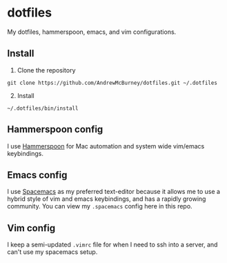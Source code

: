 # dotfiles

My dotfiles, hammerspoon, emacs, and vim configurations.

## Install

1. Clone the repository
```
git clone https://github.com/AndrewMcBurney/dotfiles.git ~/.dotfiles
```

2. Install
```
~/.dotfiles/bin/install
```

## Hammerspoon config
I use [Hammerspoon](http://www.hammerspoon.org/) for Mac automation and system wide vim/emacs keybindings.

## Emacs config
I use [Spacemacs](http://spacemacs.org/) as my preferred text-editor because it allows me to use a hybrid style of vim and emacs keybindings, and has a rapidly growing community. You can view my `.spacemacs` config here in this repo.

## Vim config
I keep a semi-updated `.vimrc` file for when I need to ssh into a server, and can't use my spacemacs setup.
